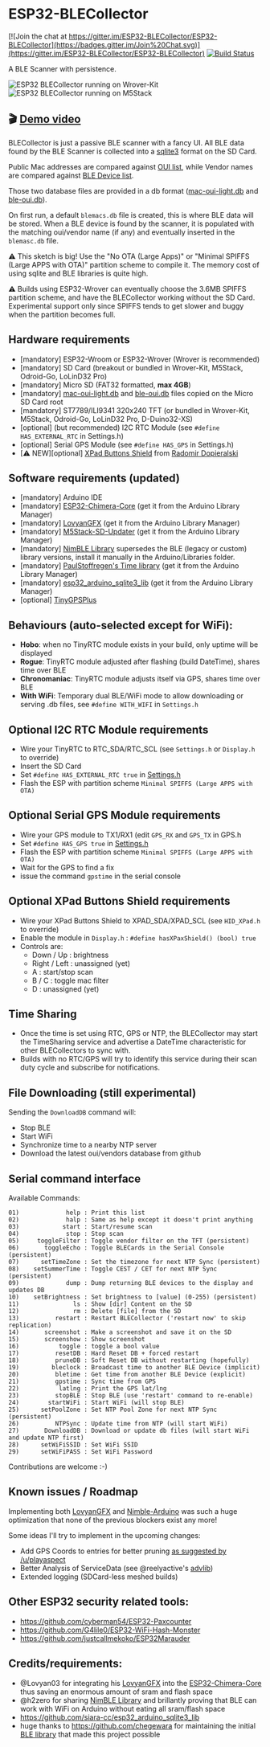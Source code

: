 # ESP32-BLECollector

[![Join the chat at https://gitter.im/ESP32-BLECollector/ESP32-BLECollector](https://badges.gitter.im/Join%20Chat.svg)](https://gitter.im/ESP32-BLECollector/ESP32-BLECollector)
[![Build Status](https://travis-ci.com/tobozo/ESP32-BLECollector.svg?branch=master)](https://travis-ci.com/github/tobozo/ESP32-BLECollector)

A BLE Scanner with persistence.

  ![ESP32 BLECollector running on Wrover-Kit](https://user-images.githubusercontent.com/1893754/81865372-1b965680-956e-11ea-9f2d-448c2330f3d3.png) ![ESP32 BLECollector running on M5Stack](https://raw.githubusercontent.com/tobozo/ESP32-BLECollector/unstable/screenshots/BLECollector-M5Stack.jpeg)

🎬 [Demo video](https://youtu.be/w5V80PobVWs)
------------

BLECollector is just a passive BLE scanner with a fancy UI.
All BLE data found by the BLE Scanner is collected into a [sqlite3](https://github.com/siara-cc/esp32_arduino_sqlite3_lib) format on the SD Card.

Public Mac addresses are compared against [OUI list](https://code.wireshark.org/review/gitweb?p=wireshark.git;a=blob_plain;f=manuf), while Vendor names are compared against [BLE Device list](https://www.bluetooth.com/specifications/assigned-numbers/company-identifiers).

Those two database files are provided in a db format ([mac-oui-light.db](https://github.com/tobozo/ESP32-BLECollector/blob/master/SD/mac-oui-light.db) and [ble-oui.db](https://github.com/tobozo/ESP32-BLECollector/blob/master/SD/ble-oui.db)).

On first run, a default `blemacs.db` file is created, this is where BLE data will be stored.
When a BLE device is found by the scanner, it is populated with the matching oui/vendor name (if any) and eventually inserted in the `blemasc.db` file.

⚠️ This sketch is big! Use the "No OTA (Large Apps)" or "Minimal SPIFFS (Large APPS with OTA)" partition scheme to compile it.
The memory cost of using sqlite and BLE libraries is quite high.

⚠️ Builds using ESP32-Wrover can eventually choose the 3.6MB SPIFFS partition scheme, and have the BLECollector working without the SD Card. Experimental support only since SPIFFS tends to get slower and buggy when the partition becomes full.


Hardware requirements
---------------------
  - [mandatory] ESP32-Wroom or ESP32-Wrover (Wrover is recommended)
  - [mandatory] SD Card (breakout or bundled in Wrover-Kit, M5Stack, Odroid-Go, LoLinD32 Pro)
  - [mandatory] Micro SD (FAT32 formatted, **max 4GB**)
  - [mandatory] [mac-oui-light.db](https://github.com/tobozo/ESP32-BLECollector/blob/master/SD/mac-oui-light.db) and [ble-oui.db](https://github.com/tobozo/ESP32-BLECollector/blob/master/SD/ble-oui.db) files copied on the Micro SD Card root
  - [mandatory] ST7789/ILI9341 320x240 TFT (or bundled in Wrover-Kit, M5Stack, Odroid-Go, LoLinD32 Pro, D-Duino32-XS)
  - [optional] (but recommended) I2C RTC Module (see `#define HAS_EXTERNAL_RTC` in Settings.h)
  - [optional] Serial GPS Module (see `#define HAS_GPS` in Settings.h)
  - [⚠ NEW][optional] [XPad Buttons Shield](https://www.tindie.com/products/deshipu/x-pad-buttons-shield-for-d1-mini-version-60/) from [Radomir Dopieralski](https://github.com/deshipu)

Software requirements (updated)
---------------------
  - [mandatory] Arduino IDE
  - [mandatory] [ESP32-Chimera-Core](https://github.com/tobozo/ESP32-Chimera-Core/) (get it from the Arduino Library Manager)
  - [mandatory] [LovyanGFX](https://github.com/Lovyan03/LovyanGFX/) (get it from the Arduino Library Manager)
  - [mandatory] [M5Stack-SD-Updater](https://github.com/tobozo/M5Stack-SD-Updater) (get it from the Arduino Library Manager)
  - [mandatory] [NimBLE Library](https://github.com/h2zero/NimBLE-Arduino/archive/master.zip) supersedes the BLE (legacy or custom) library versions, install it manually in the Arduino/Libraries folder.
  - [mandatory] [PaulStoffregen's Time library](https://github.com/PaulStoffregen/Time) (get it from the Arduino Library Manager)
  - [mandatory] [esp32_arduino_sqlite3_lib](https://github.com/siara-cc/esp32_arduino_sqlite3_lib) (get it from the Arduino Library Manager)
  - [optional] [TinyGPSPlus](https://github.com/mikalhart/TinyGPSPlus)

Behaviours (auto-selected except for WiFi):
---------------------------
  - **Hobo**: when no TinyRTC module exists in your build, only uptime will be displayed
  - **Rogue**: TinyRTC module adjusted after flashing (build DateTime), shares time over BLE
  - **Chronomaniac**: TinyRTC module adjusts itself via GPS, shares time over BLE
  - **With WiFi**: Temporary dual BLE/WiFi mode to allow downloading or serving .db files, see `#define WITH_WIFI` in `Settings.h`

Optional I2C RTC Module requirements
------------------------------------
  - Wire your TinyRTC to RTC_SDA/RTC_SCL (see `Settings.h` or `Display.h` to override)
  - Insert the SD Card
  - Set `#define HAS_EXTERNAL_RTC true` in [Settings.h](https://github.com/tobozo/ESP32-BLECollector/blob/master/Settings.h)
  - Flash the ESP with partition scheme `Minimal SPIFFS (Large APPS with OTA)`

Optional Serial GPS Module requirements
---------------------------------------
  - Wire your GPS module to TX1/RX1 (edit `GPS_RX` and `GPS_TX` in GPS.h
  - Set `#define HAS_GPS true` in [Settings.h](https://github.com/tobozo/ESP32-BLECollector/blob/master/Settings.h)
  - Flash the ESP with partition scheme `Minimal SPIFFS (Large APPS with OTA)`
  - Wait for the GPS to find a fix
  - issue the command `gpstime` in the serial console

Optional XPad Buttons Shield requirements
-----------------------------------------
  - Wire your XPad Buttons Shield to XPAD_SDA/XPAD_SCL  (see `HID_XPad.h` to override)
  - Enable the module in `Display.h` : `#define hasXPaxShield() (bool) true`
  - Controls are:
    - Down / Up : brightness
    - Right / Left : unassigned (yet)
    - A : start/stop scan
    - B / C : toggle mac filter
    - D : unassigned (yet)

Time Sharing
------------
  - Once the time is set using RTC, GPS or NTP, the BLECollector may start the TimeSharing service and advertise a DateTime characteristic for other BLECollectors to sync with.
  - Builds with no RTC/GPS will try to identify this service during their scan duty cycle and subscribe for notifications.

File Downloading (still experimental)
------------

Sending the `DownloadDB` command will:

  - Stop BLE
  - Start WiFi
  - Synchronize time to a nearby NTP server
  - Download the latest oui/vendors database from github


Serial command interface
------------

  Available Commands:

    01)             help : Print this list
    02)             halp : Same as help except it doesn't print anything
    03)            start : Start/resume scan
    04)             stop : Stop scan
    05)     toggleFilter : Toggle vendor filter on the TFT (persistent)
    06)       toggleEcho : Toggle BLECards in the Serial Console (persistent)
    07)      setTimeZone : Set the timezone for next NTP Sync (persistent)
    08)    setSummerTime : Toggle CEST / CET for next NTP Sync (persistent)
    09)             dump : Dump returning BLE devices to the display and updates DB
    10)    setBrightness : Set brightness to [value] (0-255) (persistent)
    11)               ls : Show [dir] Content on the SD
    12)               rm : Delete [file] from the SD
    13)          restart : Restart BLECollector ('restart now' to skip replication)
    14)       screenshot : Make a screenshot and save it on the SD
    15)       screenshow : Show screenshot
    16)           toggle : toggle a bool value
    17)          resetDB : Hard Reset DB + forced restart
    18)          pruneDB : Soft Reset DB without restarting (hopefully)
    19)         bleclock : Broadcast time to another BLE Device (implicit)
    20)          bletime : Get time from another BLE Device (explicit)
    21)          gpstime : Sync time from GPS
    22)           latlng : Print the GPS lat/lng
    23)          stopBLE : Stop BLE (use 'restart' command to re-enable)
    24)        startWiFi : Start WiFi (will stop BLE)
    25)      setPoolZone : Set NTP Pool Zone for next NTP Sync (persistent)
    26)          NTPSync : Update time from NTP (will start WiFi)
    27)       DownloadDB : Download or update db files (will start WiFi and update NTP first)
    28)      setWiFiSSID : Set WiFi SSID
    29)      setWiFiPASS : Set WiFi Password


Contributions are welcome :-)


Known issues / Roadmap
----------------------

Implementing both [LovyanGFX](https://github.com/lovyan03/LovyanGFX) and [Nimble-Arduino](https://github.com/h2zero/NimBLE-Arduino) was such a huge optimization that none of the previous blockers exist any more!

Some ideas I'll try to implement in the upcoming changes:

- Add GPS Coords to entries for better pruning [as suggested by /u/playaspect](https://www.reddit.com/r/esp8266/comments/9s594c/esp32blecollector_ble_scanner_data_persistence_on/e8nipr6/?context=3)
- Better Analysis of ServiceData (see @reelyactive's [advlib](https://github.com/reelyactive/advlib))
- Extended logging (SDCard-less meshed builds)


Other ESP32 security related tools:
-----------------------------------

  - https://github.com/cyberman54/ESP32-Paxcounter
  - https://github.com/G4lile0/ESP32-WiFi-Hash-Monster
  - https://github.com/justcallmekoko/ESP32Marauder


Credits/requirements:
---------------------

- @Lovyan03 for integrating his [LovyanGFX](https://github.com/lovyan03/LovyanGFX) into the [ESP32-Chimera-Core](https://github.com/tobozo/ESP32-Chimera-Core/tree/lgfx_test) thus saving an enormous amount of sram and flash space
- @h2zero for sharing [NimBLE Library](https://github.com/h2zero/NimBLE-Arduino/) and brillantly proving that BLE can work with WiFi on Arduino without eating all sram/flash space
- https://github.com/siara-cc/esp32_arduino_sqlite3_lib
- huge thanks to https://github.com/chegewara for maintaining the initial [BLE library](https://github.com/tobozo/ESP32-BLECollector/releases/download/1.2/BLE.zip) that made this project possible

